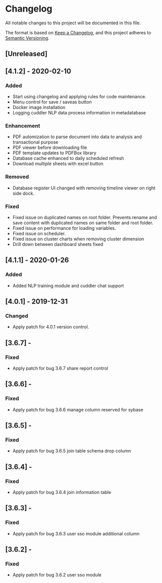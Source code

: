 # Changelog
All notable changes to this project will be documented in this file.

The format is based on [Keep a Changelog](https://keepachangelog.com/en/1.0.0/),
and this project adheres to [Semantic Versioning](https://semver.org/spec/v2.0.0.html).

## [Unreleased]

## [4.1.2] - 2020-02-10
### Added
- Start using changelog and applying rules for code maintenance.
- Menu control for save / saveas button
- Docker image installation
- Logging cuddler NLP data process information in metadatabase

### Enhancement
- PDF automization to parse document into data to analysis and transactional purpose
- PDF viewer before downloading file
- PDF template updates to PDFBox library
- Database cache enhanced to daily scheduled refresh
- Download multiple sheets with excel button

### Removed
- Database register UI changed with removing timeline viewer on right side dock.

### Fixed
- Fixed issue on duplicated names on root folder. Prevents rename and save content with duplicated names on same folder and root folder.
- Fixed issue on performance for loading variables.
- Fixed issue on scheduler.
- Fixed issue on cluster charts when removing cluster dimension
- Drill down between dashboard sheets fixed

## [4.1.1] - 2020-01-26
### Added
- Added NLP training module and cuddler chat support

## [4.0.1] - 2019-12-31
### Changed
- Apply patch for 4.0.1 version control.

## [3.6.7] -
### Fixed
- Apply patch for bug 3.6.7 share report control

## [3.6.6] -
### Fixed
- Apply patch for bug 3.6.6 manage column reserved for sybase

## [3.6.5] -
### Fixed
- Apply patch for bug 3.6.5 join table schema drop column

## [3.6.4] -
### Fixed
- Apply patch for bug 3.6.4 join information table

## [3.6.3] - 
### Fixed
- Apply patch for bug 3.6.3 user sso module additional column

## [3.6.2] -
### Fixed
- Apply patch for bug 3.6.2 user sso module